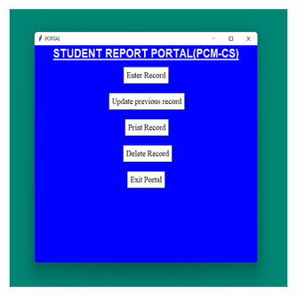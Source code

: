 <center>
 
<img src="./menupage.png" alt="Menu Page" title="MENU PAGE" width="500px" height="500px" style="margin: 0 auto;">
</center>

